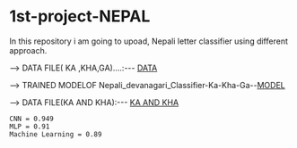 # 1st-project-NEPAL
 In this repository i am going to upoad, Nepali letter classifier using different approach.
 
--> DATA FILE( KA ,KHA,GA)....:--- [DATA](https://drive.google.com/file/d/1Q6iW6uBtkfUA6XNpyDv4IRHfYKS2-Uwz/view?usp=sharing)


--> TRAINED MODELOF Nepali_devanagari_Classifier-Ka-Kha-Ga--[MODEL](https://drive.google.com/file/d/1UY4wQb-U7B0CqAVcSjMJKYb2r346286w/view?usp=sharing)


--> DATA FILE(KA AND KHA):--- [KA AND KHA](https://github.com/rockerritesh/1st-project-NEPAL-Nepali_devanagari_Classifier-Ka-Kha-Ga---Ek-Dui-Tin-/tree/master/fata#)



```
CNN = 0.949
MLP = 0.91
Machine Learning = 0.89
```
